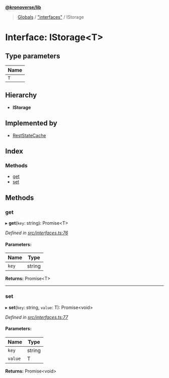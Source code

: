 **[@kronoverse/lib](../README.md)**

> [Globals](../globals.md) / ["interfaces"](../modules/_interfaces_.md) / IStorage

# Interface: IStorage\<T>

## Type parameters

Name |
------ |
`T` |

## Hierarchy

* **IStorage**

## Implemented by

* [RestStateCache](../classes/_rest_state_cache_.reststatecache.md)

## Index

### Methods

* [get](_interfaces_.istorage.md#get)
* [set](_interfaces_.istorage.md#set)

## Methods

### get

▸ **get**(`key`: string): Promise\<T>

*Defined in [src/interfaces.ts:76](https://github.com/kronoverse-inc/krono-lib/blob/95ea605/src/interfaces.ts#L76)*

#### Parameters:

Name | Type |
------ | ------ |
`key` | string |

**Returns:** Promise\<T>

___

### set

▸ **set**(`key`: string, `value`: T): Promise\<void>

*Defined in [src/interfaces.ts:77](https://github.com/kronoverse-inc/krono-lib/blob/95ea605/src/interfaces.ts#L77)*

#### Parameters:

Name | Type |
------ | ------ |
`key` | string |
`value` | T |

**Returns:** Promise\<void>
